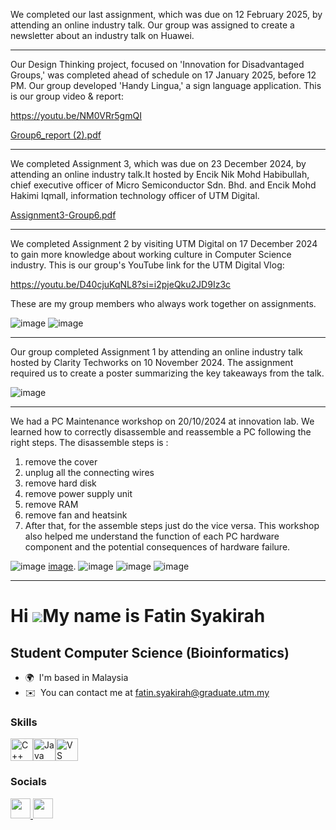 We completed our last assignment, which was due on 12 February 2025, by attending an online industry talk. Our group was assigned to create a newsletter about an industry talk on Huawei. 

------------------------------------------------------------------------------------------------------------------------------------------------------------------------------

Our Design Thinking project, focused on 'Innovation for Disadvantaged Groups,' was completed ahead of schedule on 17 January 2025, before 12 PM.  Our group developed 'Handy Lingua,' a sign language application. This is our group video & report:

https://youtu.be/NM0VRr5gmQI

[Group6_report (2).pdf](https://github.com/user-attachments/files/18754320/Group6_report.2.pdf)

------------------------------------------------------------------------------------------------------------------------------------------------------------------------------

We completed Assignment 3, which was due on 23 December 2024, by attending an online industry talk.It hosted by Encik Nik Mohd Habibullah, chief executive officer of Micro Semiconductor Sdn. Bhd. and Encik Mohd Hakimi Iqmall, information technology officer of UTM Digital. 

[Assignment3-Group6.pdf](https://github.com/user-attachments/files/18754111/Assignment3-Group6.pdf)

------------------------------------------------------------------------------------------------------------------------------------------------------------------------------

We completed Assignment 2 by visiting UTM Digital on 17 December 2024 to gain more knowledge about working culture in Computer Science industry. This is our group's YouTube link for the UTM Digital Vlog:

https://youtu.be/D40cjuKqNL8?si=i2pjeQku2JD9Iz3c

These are my group members who always work together on assignments.

![image](https://github.com/user-attachments/assets/3ed27aa1-b5ad-417d-a97f-febbbcd45e8a)
![image](https://github.com/user-attachments/assets/38e86321-12f4-45ce-bceb-a173722cc049)

------------------------------------------------------------------------------------------------------------------------------------------------------------------------------

Our group completed Assignment 1 by attending an online industry talk hosted by Clarity Techworks on 10 November 2024. The assignment required us to create a poster summarizing the key takeaways from the talk. 

![image](https://github.com/user-attachments/assets/43b58a2d-c03c-4c85-a720-5a4df079a992)

------------------------------------------------------------------------------------------------------------------------------------------------------------------------------

We had a PC Maintenance workshop on 20/10/2024 at innovation lab. We learned how to correctly disassemble and reassemble a PC following the right steps.
The disassemble steps is :

1. remove the cover
2. unplug all the connecting wires
3. remove hard disk
4. remove power supply unit
5. remove RAM
6. remove fan and heatsink
7. After that, for the assemble steps just do the vice versa. This workshop also helped me understand the function of each PC hardware component and the potential consequences of hardware failure.
   
![image](https://github.com/user-attachments/assets/149ba2df-c8fb-440c-b9ab-8f081a00c0a7) [image](https://github.com/user-attachments/assets/32492c71-8a15-4a70-91f7-4e01acfe5068).
![image](https://github.com/user-attachments/assets/603f828c-1036-4be3-880b-f2e00ddd2790)
![image](https://github.com/user-attachments/assets/93739dd2-9b5b-49ba-94ab-61860065eedc)
![image](https://github.com/user-attachments/assets/3bf5dd18-33db-4077-b124-73776ff485ca)

------------------------------------------------------------------------------------------------------------------------------------------------------------------------------


Hi ![](https://user-images.githubusercontent.com/18350557/176309783-0785949b-9127-417c-8b55-ab5a4333674e.gif)My name is Fatin Syakirah
======================================================================================================================================

Student Computer Science (Bioinformatics)
-----------------------------------------

* 🌍  I'm based in Malaysia
* ✉️  You can contact me at [fatin.syakirah@graduate.utm.my](mailto:fatin.syakirah@graduate.utm.my)

### Skills


<p align="left">
<a href="https://docs.microsoft.com/en-us/cpp/?view=msvc-170" target="_blank" rel="noreferrer"><img src="https://raw.githubusercontent.com/danielcranney/readme-generator/main/public/icons/skills/cplusplus-colored.svg" width="36" height="36" alt="C++" /></a><a href="https://www.oracle.com/java/" target="_blank" rel="noreferrer"><img src="https://raw.githubusercontent.com/danielcranney/readme-generator/main/public/icons/skills/java-colored.svg" width="36" height="36" alt="Java" /></a><a href="https://code.visualstudio.com/" target="_blank" rel="noreferrer"><img src="https://raw.githubusercontent.com/danielcranney/readme-generator/main/public/icons/skills/visualstudiocode.svg" width="36" height="36" alt="VS Code" /></a>
</p>


### Socials

<p align="left"> <a href="https://www.github.com/ftnsyakirah" target="_blank" rel="noreferrer"> <picture> <source media="(prefers-color-scheme: dark)" srcset="https://raw.githubusercontent.com/danielcranney/readme-generator/main/public/icons/socials/github-dark.svg" /> <source media="(prefers-color-scheme: light)" srcset="https://raw.githubusercontent.com/danielcranney/readme-generator/main/public/icons/socials/github.svg" /> <img src="https://raw.githubusercontent.com/danielcranney/readme-generator/main/public/icons/socials/github.svg" width="32" height="32" /> </picture> </a> <a href="http://www.instagram.com/ftnsyakirah_" target="_blank" rel="noreferrer"> <picture> <source media="(prefers-color-scheme: dark)" srcset="https://raw.githubusercontent.com/danielcranney/readme-generator/main/public/icons/socials/instagram-dark.svg" /> <source media="(prefers-color-scheme: light)" srcset="https://raw.githubusercontent.com/danielcranney/readme-generator/main/public/icons/socials/instagram.svg" /> <img src="https://raw.githubusercontent.com/danielcranney/readme-generator/main/public/icons/socials/instagram.svg" width="32" height="32" /> </picture> </a></p>




